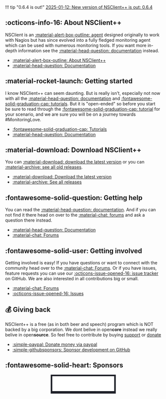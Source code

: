 
!!! tip "0.6.4 is out!"
    [2025-01-12: New version of NSClient++ is out: 0.6.4](news/2025-01-12.md)

<div markdown="1" class="m-container">
<div markdown="1">

## :octicons-info-16: About NSClient++

NSClient is an [:material-alert-box-outline: agent](nsclient.md) designed originally to work with Nagios but has
since evolved into a fully fledged monitoring agent which can be used with numerous monitoring tools. If you want more
in-depth information see the [:material-head-question: documentation](https://docs.nsclient.org/)</a>
instead.

* [:material-alert-box-outline: About NSClient++](nsclient.md)
* [:material-head-question: Documentation](/docs)

</div>
<div markdown="1">

## :material-rocket-launch: Getting started

I know NSClient++ can seem daunting. But is really isn't, especially not now with all
the [:material-head-question: documentation](/docs)
and [:fontawesome-solid-graduation-cap: tutorials](https://docs.nsclient.org/tutorial/index.html).
But it is "open-ended" so before you start be sure to read through
the [:fontawesome-solid-graduation-cap: tutorial](https://docs.nsclient.org/tutorial/index.html) for your
scenario, and we are sure you will be on a journey towards #MonitoringLove.

* [:fontawesome-solid-graduation-cap: Tutorials](https://docs.nsclient.org/tutorial/index.html)
* [:material-head-question: Documentation](/docs)

</div>
</div>

<div markdown="1" class="m-container">
<div markdown="1">

## :material-download: Download NSClient++

You can [:material-download: download the latest version](/download) or you
can [:material-archive: see all old releases](https://github.com/mickem/nscp/releases).

* [:material-download: Download the latest version](/download)
* [:material-archive: See all releases](https://github.com/mickem/nscp/releases)

</div>
<div markdown="1">

## :fontawesome-solid-question: Getting help

You can read the [:material-head-question: documentation](https://docs.nsclient.org/). And if you can not find it there
head on over to the [:material-chat: forums](https://github.com/mickem/nscp/discussions) and ask a question there
instead.

* [:material-head-question: Documentation](https://docs.nsclient.org/)
* [:material-chat: Forums](https://github.com/mickem/nscp/discussions)

</div>
</div>

<div markdown="1" class="m-container">
<div markdown="1">

## :fontawesome-solid-user: Getting involved

Getting involved is easy!
If you have questions or want to connect with the community head over to
the [:material-chat: Forums](https://github.com/mickem/nscp/discussions). Or if you have issues, feature requests you
can use our [:octicons-issue-opened-16: issue tracker](https://github.com/mickem/nscp/issues) on GitHub.
We are also interested in all contributions big or small.

* [:material-chat: Forums](https://github.com/mickem/nscp/discussions)
* [:octicons-issue-opened-16: Issues](https://github.com/mickem/nscp/issues)

</div>
<div markdown="1">

## :moneybag: Giving back

NSClient++ is a free (as in both beer and speech) program which is NOT backed by a big corporation. We dont belive in
open<strong>core</strong> instead we really belive in open<strong>source</strong>. So feel free to contribute by
buying <a href="/support"><i class="fa fa-support"></i> support</a> or <a href="/donate"><i class="fa fa-money"></i>
donate</a>

* [:simple-paypal: Donate money via paypal](https://paypal.me/michaelmedin?country.x=SE&locale.x=en_US)
* [:simple-githubsponsors: Sponsor development on GitHub](https://github.com/sponsors/mickem)

</div>
</div>


<div markdown="1" class="m-container">
<div markdown="1">

## :fontawesome-solid-heart: Sponsors


<div style="display: flex; justify-content: center; align-items: center;">
  <!-- Nagios logo start -->
  <div style="background-color: #1f2129; padding: 5px; max-width: 200px;">
    <a href="https://nagios.com">
      <img src="assets/nagios-logo.svg"/>
    </a>
  </div>
  <!-- End -->
</div>

</div>
</div>
